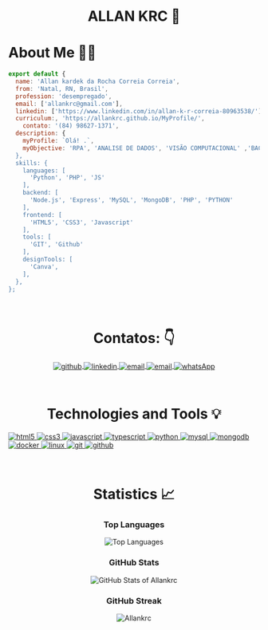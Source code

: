 <link rel="stylesheet" type="text/css" href="./style.css">

<h1 align="center">
  ALLAN KRC 👋
</h1>
<h1>
  About Me 🧑‍💻
</h1>

```javascript
export default {
  name: 'Allan kardek da Rocha Correia Correia',
  from: 'Natal, RN, Brasil',
  profession: 'desempregado',
  email: ['allankrc@gmail.com'],
  linkedin: ['https://www.linkedin.com/in/allan-k-r-correia-80963538/'],
  curriculum:, 'https://allankrc.github.io/MyProfile/',
    contato: '(84) 98627-1371',
  description: {
    myProfile: `Olá! .`,
    myObjective: 'RPA', 'ANALISE DE DADOS', 'VISÃO COMPUTACIONAL' ,'BACKEND'`
  },
  skills: {
    languages: [
      'Python', 'PHP', 'JS'
    ],
    backend: [
      'Node.js', 'Express', 'MySQL', 'MongoDB', 'PHP', 'PYTHON'
    ],
    frontend: [
      'HTML5', 'CSS3', 'Javascript'
    ],
    tools: [
      'GIT', 'Github'
    ],
    designTools: [
      'Canva',
    ],
  },
};
```

<br/>

<h1 align="center">
  Contatos: 👇
</h1>

<section align="center">
  <p
    align="center"
    class="connection-container"
  >
    <a
      href="https://github.com/Allankrc"
      target="_blank"
    >
      <img
        align="center"
        src="https://img.shields.io/badge/GitHub-100000?style=for-the-badge&logo=github&logoColor=white"
        alt="github"
      />
    </a>
    <a
      href="https://www.linkedin.com/in/allan-k-r-correia-80963538/" target="_blank"
    >
      <img
        align="center"
        src="https://img.shields.io/badge/LinkedIn-0077B5?style=for-the-badge&logo=linkedin&logoColor=white"
        alt="linkedin"
      />
    </a>
    <a
      href="mailto:allankrc@gmail.com"
      target="_blank"
    >
      <img
        align="center"
        src="https://img.shields.io/badge/Gmail-D14836?style=for-the-badge&logo=gmail&logoColor=white"
        alt="email"
      />
    </a>
    <a
      href="mailto:c.kardek@academico.ifrn.edu.br"
      target="_blank"
    >
      <img
        align="center"
        src="https://img.shields.io/badge/Outlook-0078D4?style=for-the-badge&logo=microsoft-outlook&logoColor=white"
        alt="email"
      />
    </a>
    <a
      href="https://wa.me/84986271371"
      target="_blank"
    >
      <img
        align="center"
        src="https://img.shields.io/badge/WhatsApp-25D366?style=for-the-badge&logo=whatsapp&logoColor=white"
        alt="whatsApp"
      />
    </a>
  </p>
</section>
<br/>
<h1 style="text-align: center;">Technologies and Tools 💡</h1>  <section>  <div class="technologies-container">  <p style="text-align: left;">  <a href="https://www.w3.org/html/" target="_blank">  <img src="https://img.shields.io/badge/HTML5-E34F26?style=for-the-badge&logo=html5&logoColor=white" alt="html5" />  </a>  <a href="https://www.w3schools.com/css/" target="_blank">  <img src="https://img.shields.io/badge/CSS3-1572B6?style=for-the-badge&logo=css3&logoColor=white" alt="css3" />  </a>  <a href="https://developer.mozilla.org/en-US/docs/Web/JavaScript" target="_blank">  <img src="https://img.shields.io/badge/JavaScript-323330?style=for-the-badge&logo=javascript&logoColor=F7DF1E" alt="javascript" />  </a>  <a href="https://www.typescriptlang.org/" target="_blank">  <img src="https://img.shields.io/badge/TypeScript-007ACC?style=for-the-badge&logo=typescript&logoColor=white" alt="typescript" />  </a>  <a href="https://www.python.org/" target="_blank">  <img src="https://img.shields.io/badge/Python-FFD43B?style=for-the-badge&logo=python&logoColor=blue" alt="python" />  </a>  <a href="https://www.mysql.com/" target="_blank">  <img src="https://img.shields.io/badge/MySQL-005C84?style=for-the-badge&logo=mysql&logoColor=white" alt="mysql" />  </a>  <a href="https://www.mongodb.com/docs/" target="_blank">  <img src="https://img.shields.io/badge/MongoDB-4EA94B?style=for-the-badge&logo=mongodb&logoColor=white" alt="mongodb" />  </a>  <a href="https://www.docker.com/" target="_blank">  <img src="https://img.shields.io/badge/Docker-2CA5E0?style=for-the-badge&logo=docker&logoColor=white" alt="docker" />  </a>  <a href="https://www.linux.org/" target="_blank">  <img src="https://img.shields.io/badge/Linux-FCC624?style=for-the-badge&logo=linux&logoColor=black" alt="linux" />  </a>  <a href="https://git-scm.com/" target="_blank">  <img src="https://img.shields.io/badge/GIT-E44C30?style=for-the-badge&logo=git&logoColor=white" alt="git" />  </a>  <a href="https://github.com/Allankrc" target="_blank">  <img src="https://img.shields.io/badge/GitHub-100000?style=for-the-badge&logo=github&logoColor=white" alt="github" />  </a>  </p>  </div>  </section>  <br/>  <h1 style="text-align: center;">Statistics 📈</h1>  <div style="text-align: center;">  <h3>Top Languages</h3>  <img src="https://github-readme-stats.vercel.app/api/top-langs/?username=Allankrc&theme=tokyonight&layout=compact" alt="Top Languages">  <h3>GitHub Stats</h3>  <img src="https://github-readme-stats.vercel.app/api?username=Allankrc&show_icons=true&theme=tokyonight" alt="GitHub Stats of Allankrc">  <h3>GitHub Streak</h3>  <img src="https://github-readme-streak-stats.herokuapp.com/?user=Allankrc&theme=tokyonight" alt="Allankrc" >  </div>  
